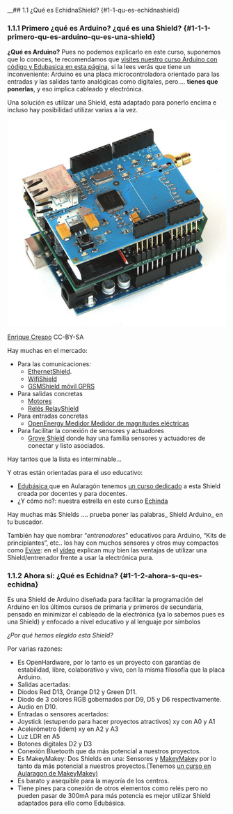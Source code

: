 \_\_\#\# 1.1 ¿Qué es EchidnaShield? {\#1-1-qu-es-echidnashield}

### 1.1.1 Primero ¿qué es Arduino? ¿qué es una Shield? {#1-1-1-primero-qu-es-arduino-qu-es-una-shield}

**¿Qué es Arduino?** Pues no podemos explicarlo en este curso, suponemos que lo conoces,  te recomendamos que [visites nuestro curso Arduino con código y Edubasica en esta página](https://catedu.gitbooks.io/programa-arduino-mediante-codigo/content/index0.html), si la lees verás que tiene un inconveniente: Arduino es una placa microcontroladora orientado para las entradas y las salidas tanto analógicas como digitales, pero…. **tienes que ponerlas**, y eso implica cableado y electrónica.

Una solución es utilizar una Shield, está adaptado para ponerlo encima e incluso hay posibilidad utilizar varias a la vez.

![](/assets/image14.png)

[Enrique Crespo](https://aprendiendoarduino.wordpress.com/&sa=D&ust=1513946282790000&usg=AFQjCNEn2pVo2t4pzYe5QHIJgDSzRi7hYQ) CC-BY-SA

Hay muchas en el mercado:

* Para las comunicaciones:
  * [EthernetShield](http://arduino.cc/en/Main/ArduinoEthernetShield&sa=D&ust=1513946282791000&usg=AFQjCNED8XbujvH0W3_mV4nOHMkrN9fPMw).
  * [WifiShield](http://arduino.cc/en/Main/ArduinoWiFiShield&sa=D&ust=1513946282791000&usg=AFQjCNEbVO-c3cy8lyTdVxatS2ZBlw0oIQ)
  * [GSMShield móvil GPRS](http://arduino.cc/en/Main/ArduinoGSMShield&sa=D&ust=1513946282791000&usg=AFQjCNElNdodMK7E3F9XrKloBNv91NDAtA)
* Para salidas concretas
  * [Motores](https://www.google.com/url?q=http://arduino.cc/en/Main/ArduinoMotorShieldR3&sa=D&ust=1513946282792000&usg=AFQjCNFycDm4oPRcP6pIAGo_vQMCn_nz0g)
  * [Relés RelayShield](http://wordpress.redirectingat.com/?id%3D725X1342%26site%3Daprendiendoarduino.wordpress.com%26xs%3D1%26isjs%3D1%26url%3Dhttp%3A%2F%2Fwww.seeedstudio.com%2Fdepot%2Frelay-shield-v20-p-1376.html%3FcPath%3D132_134%26xguid%3Dc96fc6b2e8b6e2cd4d30927fb5b4f760%26xuuid%3D943237e103c06b377b37d9b84237ccac%26xsessid%3Dd6ceb3761df5c0a048e8d27e4cb9982d%26xcreo%3D0%26xed%3D0%26sref%3Dhttps%3A%2F%2Faprendiendoarduino.wordpress.com%2F2015%2F03%2F23%2Fshields-para-arduino%2F%26pref%3Dhttps%3A%2F%2Fduckduckgo.com%2F%26xtz%3D-60&sa=D&ust=1513946282793000&usg=AFQjCNEHlYtEd6ZwKNIv6U68yJ0O4OQ7bA)
* Para entradas concretas
  * [OpenEnergy Medidor Medidor de magnitudes eléctricas](http://openenergymonitor.org/emon/emontxshield/smt&sa=D&ust=1513946282793000&usg=AFQjCNFpC1mQ-cFhu6O9SQSh4RqTr1y6GA)
* Para facilitar la conexión de sensores y actuadores
  * [Grove Shield](http://wordpress.redirectingat.com/?id%3D725X1342%26site%3Daprendiendoarduino.wordpress.com%26xs%3D1%26isjs%3D1%26url%3Dhttp%3A%2F%2Fwww.seeedstudio.com%2Fdepot%2FGrove-Base-Shield-p-754.html%26xguid%3Dc96fc6b2e8b6e2cd4d30927fb5b4f760%26xuuid%3D943237e103c06b377b37d9b84237ccac%26xsessid%3Dd6ceb3761df5c0a048e8d27e4cb9982d%26xcreo%3D0%26xed%3D0%26sref%3Dhttps%3A%2F%2Faprendiendoarduino.wordpress.com%2F2015%2F03%2F23%2Fshields-para-arduino%2F%26pref%3Dhttps%3A%2F%2Fduckduckgo.com%2F%26xtz%3D-60&sa=D&ust=1513946282794000&usg=AFQjCNG-R-W5rKO7B1nhMLypq0BtPiin_A) donde hay una familia sensores y actuadores de conectar y listo asociados.

Hay tantos que la lista es interminable…

Y otras están orientadas para el uso educativo:

* [Edubásica ](http://www.practicasconarduino.com/edubasica/)que en Aularagón tenemos [un curso dedicado](https://catedu.gitbooks.io/programa-arduino-mediante-codigo/content/una_placa_de_apoyo_edubsica.html) a esta Shield creada por docentes y para docentes.
* ¿Y cómo no?: nuestra estrella en este curso [Echinda](http://echidna.es/)

Hay muchas más Shields …. prueba poner las palabras_ Shield Arduino_ en tu buscador.

También hay que nombrar “_entrenadores_” educativos para Arduino, “Kits de principiantes”, etc.. los hay con muchos sensores y otros muy compactos como [Evive](https://www.hackster.io/evive/products/evive&sa=D&ust=1513946282797000&usg=AFQjCNEnLOuE4TLgJ1DtEtGw-X1YRKdBtA): en el [vídeo](https://www.youtube.com/watch?time_continue%3D35%26v%3D3F0_JspobN0&sa=D&ust=1513946282798000&usg=AFQjCNGSPO-_LZPb4pH3iPYWYPi3_JXU1g) explican muy bien las ventajas de utilizar una Shield/entrenador frente a usar la electrónica pura.

### 1.1.2 Ahora sí: ¿Qué es Echidna? {#1-1-2-ahora-s-qu-es-echidna}

Es una Shield de Arduino diseñada para facilitar la programación del Arduino en los últimos cursos de primaria y primeros de secundaria, pensado en minimizar el cableado de la electrónica \(ya lo sabemos pues es una Shield\) y enfocado a nivel educativo y al lenguaje por símbolos

_¿Por qué hemos elegido esta Shield?_

Por varias razones:

* Es OpenHardware, por lo tanto es un proyecto con garantías de estabilidad, libre, colaborativo y vivo, con la misma filosofía que la placa Arduino.
* Salidas acertadas:
* Diodos Red D13, Orange D12 y Green D11.
* Diodo de 3 colores RGB gobernados por D9, D5 y D6 respectivamente.
* Audio en D10.
* Entradas o sensores acertados:
* Joystick \(estupendo para hacer proyectos atractivos\) xy con A0 y A1
* Acelerómetro \(idem\) xy en A2 y A3
* Luz LDR en A5
* Botones digitales D2 y D3
* Conexión Bluetooth que da más potencial a nuestros proyectos.
* Es MakeyMakey: Dos Shields en una: Sensores y [MakeyMakey](https://www.makeymakey.com/&sa=D&ust=1513946282801000&usg=AFQjCNGmwfca8WNbhk924by4KaIzS1HjuQ) por lo tanto da más potencial a nuestros proyectos.\(Tenemos [un curso en Aularagon de MakeyMakey\)](http://moodle.catedu.es/course/view.php?id%3D56&sa=D&ust=1513946282802000&usg=AFQjCNGrr19QzlN8_sn-qEpfskXqkvI28w)
* Es barato y asequible para la mayoría de los centros.
* Tiene pines para conexión de otros elementos como relés pero no pueden pasar de 300mA para más potencia es mejor utilizar Shield adaptados para ello como Edubásica.



